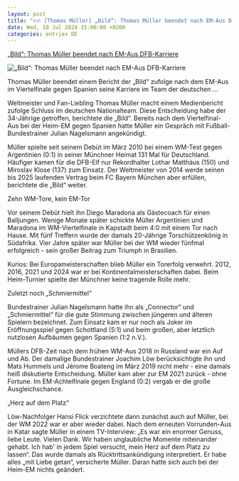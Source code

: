 ```yaml
---
layout: post
title: "🔥🔥 [Thomas Müller] „Bild“: Thomas Müller beendet nach EM-Aus DFB-Karriere"
date: Wed, 10 Jul 2024 15:00:00 +0200
categories: entries DE
---
```

[„Bild“: Thomas Müller beendet nach EM-Aus DFB-Karriere](https://www.schwaebische.de/sport/bild-thomas-mueller-beendet-nach-em-aus-dfb-karriere-2690133)

![„Bild“: Thomas Müller beendet nach EM-Aus DFB-Karriere](https://cdn.schwaebische.de/2024/07/10/5d075572-5b95-4581-9ffe-31af5389f1c1.jpeg)

Thomas Müller beendet einem Bericht der „Bild“ zufolge nach dem EM-Aus im Viertelfinale gegen Spanien seine Karriere im Team der deutschen ...

Weltmeister und Fan-Liebling Thomas Müller macht einem Medienbericht zufolge Schluss im deutschen Nationalteam. Diese Entscheidung habe der 34-Jährige getroffen, berichtete die „Bild“. Bereits nach dem Viertelfinal-Aus bei der Heim-EM gegen Spanien hatte Müller ein Gespräch mit Fußball-Bundestrainer Julian Nagelsmann angekündigt.

Müller spielte seit seinem Debüt im März 2010 bei einem WM-Test gegen Argentinien (0:1) in seiner Münchner Heimat 131 Mal für Deutschland. Häufiger kamen für die DFB-Elf nur Rekordhalter Lothar Matthäus (150) und Miroslav Klose (137) zum Einsatz. Der Weltmeister von 2014 werde seinen bis 2025 laufenden Vertrag beim FC Bayern München aber erfüllen, berichtete die „Bild“ weiter.

Zehn WM-Tore, kein EM-Tor

Vor seinem Debüt hielt ihn Diego Maradona als Gästecoach für einen Balljungen. Wenige Monate später schickte Müller Argentinien und Maradona im WM-Viertelfinale in Kapstadt beim 4:0 mit einem Tor nach Hause. Mit fünf Treffern wurde der damals 20-Jährige Torschützenkönig in Südafrika. Vier Jahre später war Müller bei der WM wieder fünfmal erfolgreich - sein großer Beitrag zum Triumph in Brasilien.

Kurios: Bei Europameisterschaften blieb Müller ein Torerfolg verwehrt. 2012, 2016, 2021 und 2024 war er bei Kontinentalmeisterschaften dabei. Beim Heim-Turnier spielte der Münchner keine tragende Rolle mehr.

Zuletzt noch „Schmiermittel“

Bundestrainer Julian Nagelsmann hatte ihn als „Connector“ und „Schmiermittel“ für die gute Stimmung zwischen jüngeren und älteren Spielern bezeichnet. Zum Einsatz kam er nur noch als Joker im Eröffnungsspiel gegen Schottland (5:1) und beim großen, aber letztlich nutzlosen Aufbäumen gegen Spanien (1:2 n.V.).

Müllers DFB-Zeit nach dem frühen WM-Aus 2018 in Russland war ein Auf und Ab. Der damalige Bundestrainer Joachim Löw berücksichtigte ihn und Mats Hummels und Jérome Boateng im März 2019 nicht mehr - eine damals heiß diskutierte Entscheidung. Müller kam aber zur EM 2021 zurück - ohne Fortune. Im EM-Achtelfinale gegen England (0:2) vergab er die große Ausgleichschance.

„Herz auf dem Platz“

Löw-Nachfolger Hansi Flick verzichtete dann zunächst auch auf Müller, bei der WM 2022 war er aber wieder dabei. Nach dem erneuten Vorrunden-Aus in Katar sagte Müller in einem TV-Interview: „Es war ein enormer Genuss, liebe Leute. Vielen Dank. Wir haben unglaubliche Momente miteinander gehabt. Ich hab' in jedem Spiel versucht, mein Herz auf dem Platz zu lassen“. Das wurde damals als Rücktrittsankündigung interpretiert. Er habe alles „mit Liebe getan“, versicherte Müller. Daran hatte sich auch bei der Heim-EM nichts geändert.


